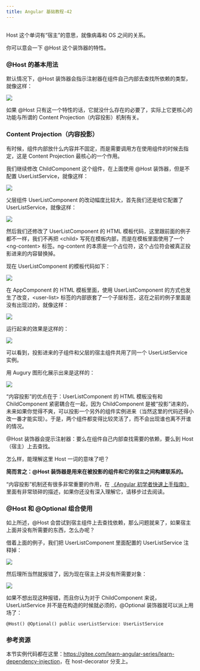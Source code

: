 ```yaml
---
title: Angular 基础教程-42
---
```

<article id="topicContainer" class="column_content"><h2 class="topic_title"></h2><div><p>Host 这个单词有“宿主”的意思，就像病毒和 OS 之间的关系。</p>
<p>你可以意会一下 @Host 这个装饰器的特性。</p>
<h3 id="host">@Host 的基本用法</h3>
<p>默认情况下，@Host 装饰器会指示注射器在组件自己内部去查找所依赖的类型，就像这样：</p>
<p><img src="https://images.gitbook.cn/29ed6460-d7ca-11e9-9143-0bdf45914741"></p>
<p>如果 @Host 只有这一个特性的话，它就没什么存在的必要了，实际上它更核心的功能与所谓的 Content Projection（内容投影）机制有关。</p>
<h3 id="contentprojection">Content Projection（内容投影）</h3>
<p>有时候，组件内部放什么内容并不固定，而是需要调用方在使用组件的时候去指定，这是 Content Projection 最核心的一个作用。</p>
<p>我们继续修改 ChildComponent 这个组件，在上面使用 @Host 装饰器，但是不配置 UserListService，就像这样：</p>
<p><img src="https://images.gitbook.cn/354c28a0-d7ca-11e9-8fae-816b29059b0c"></p>
<p>父层组件 UserListComponent 的改动幅度比较大，首先我们还是给它配置了 UserListService，就像这样：</p>
<p><img src="https://images.gitbook.cn/3d0b09d0-d7ca-11e9-8797-4924c0d7c082"></p>
<p>然后我们还修改了 UserListComponent 的 HTML 模板代码，这里跟前面的例子都不一样，我们不再把 &lt;child&gt; 写死在模板内部，而是在模板里面使用了一个 &lt;ng-content&gt; 标签。ng-content 的本质是一个占位符，这个占位符会被真正投影进来的内容替换掉。</p>
<p>现在 UserListComponent 的模板代码如下：</p>
<p><img src="https://images.gitbook.cn/4b477290-d7ca-11e9-8797-4924c0d7c082"></p>
<p>在 AppComponent 的 HTML 模板里面，使用 UserListComponent 的方式也发生了改变，&lt;user-list&gt; 标签的内部嵌套了一个子层标签，这在之前的例子里面是没有出现过的，就像这样：</p>
<p><img src="https://images.gitbook.cn/5558a830-d7ca-11e9-9143-0bdf45914741"></p>
<p>运行起来的效果是这样的：</p>
<p><img src="https://images.gitbook.cn/5befd240-d7ca-11e9-a536-c512dee3d564"></p>
<p>可以看到，投影进来的子组件和父层的宿主组件共用了同一个 UserListService 实例。</p>
<p>用 Augury 图形化展示出来是这样的：</p>
<p><img src="https://images.gitbook.cn/63897830-d7ca-11e9-9143-0bdf45914741"></p>
<p>“内容投影”的优点在于：UserListComponent 的 HTML 模板没有和 ChildComponent 紧密耦合在一起，因为 ChildComponent 是被“投影”进来的，未来如果你觉得不爽，可以投影一个另外的组件实例进来（当然这里的代码还得小改一番才能实现）。于是，两个组件都变得比较灵活了，而不会出现谁也离不开谁的情况。</p>
<p>@Host 装饰器会提示注射器：要么在组件自己内部查找需要的依赖，要么到 Host（宿主）上去查找。</p>
<p>怎么样，能理解这里 Host 一词的意味了吧？</p>
<p><strong>简而言之：@Host 装饰器是用来在被投影的组件和它的宿主之间构建联系的。</strong></p>
<p>“内容投影”机制还有很多非常重要的作用，在 <a href="http://gitbook.cn/gitchat/column/59dae2081e6d652a5a9c3603">《Angular 初学者快速上手指南》</a>里面有非常琐碎的描述，如果你还没有深入理解它，请移步过去阅读。</p>
<h3 id="hostoptional">@Host 和 @Optional 组合使用</h3>
<p>如上所述，@Host 会尝试到宿主组件上去查找依赖，那么问题就来了，如果宿主上面并没有所需要的东西，怎么办呢？</p>
<p>借着上面的例子，我们把 UserListComponent 里面配置的 UserListService 注释掉：</p>
<p><img src="https://images.gitbook.cn/8efbe7f0-d7ca-11e9-a536-c512dee3d564"></p>
<p>然后理所当然就报错了，因为现在宿主上并没有所需要对象：</p>
<p><img src="https://images.gitbook.cn/95b714c0-d7ca-11e9-9143-0bdf45914741"></p>
<p>如果不想出现这种报错，而且你认为对于 ChildComponent 来说， UserListService 并不是在构造的时候就必须的，@Optional 装饰器就可以派上用场了：</p>
<pre><code>@Host() @Optional() public userListService: UserListService
</code></pre>
<h3 id="">参考资源</h3>
<p>本节实例代码都在这里：<a href="https://gitee.com/learn-angular-series/learn-dependency-injection">https://gitee.com/learn-angular-series/learn-dependency-injection</a>，在 host-decorator 分支上。</p></div></article>